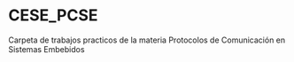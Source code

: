 # CESE_PCSE
Carpeta de trabajos practicos de la materia Protocolos de Comunicación en Sistemas Embebidos
